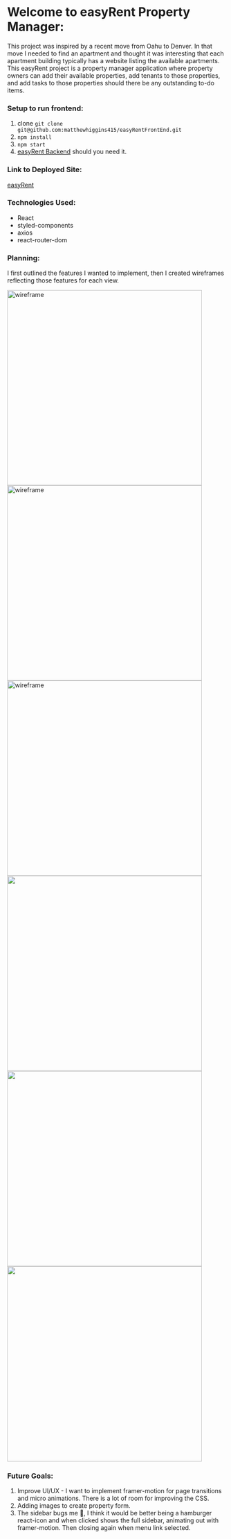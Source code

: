 # Welcome to easyRent Property Manager: 
This project was inspired by a recent move from Oahu to Denver. In that move I needed to find an apartment and thought it was interesting that each apartment building typically has a website listing the available apartments. This easyRent project is a property manager application where property owners can add their available properties, add tenants to those properties, and add tasks to those properties should there be any outstanding to-do items. 

### Setup to run frontend: 
1. clone ``` git clone git@github.com:matthewhiggins415/easyRentFrontEnd.git ```
2. ``` npm install ```
3. ``` npm start ```  
4. [easyRent Backend](https://github.com/matthewhiggins415/tenant-organizer-fullstack) should you need it. 
   
### Link to Deployed Site: 
[easyRent](https://matthewhiggins415.github.io/easyRentFrontEnd/)

### Technologies Used: 
- React 
- styled-components
- axios
- react-router-dom

### Planning: 
I first outlined the features I wanted to implement, then I created wireframes reflecting those features for each view. 

<img src="https://user-images.githubusercontent.com/67120920/160937136-186bbff6-1f6c-4928-b8f8-7aa8c0f50870.jpg" alt="wireframe" style="width:450px; height: 450px; margin: 0 auto;">

<img src="https://user-images.githubusercontent.com/67120920/160937233-78832a58-82f7-46b4-9ed0-c0cc1bd84073.jpg" alt="wireframe" style="width:450px; height: 450px; margin: 0 auto;">

<img src="https://user-images.githubusercontent.com/67120920/160937241-56fcec06-32be-4c32-a0ce-61c6186d9a42.jpg" alt="wireframe" style="width:450px; height: 450px; margin: 0 auto;">

<img src="https://user-images.githubusercontent.com/67120920/160938849-281fa85e-d2f7-43dc-9b48-8cb4242dc097.png" style="width:450px; object-fit: contain; height: 450px; margin: 0 auto;">

<img src="https://user-images.githubusercontent.com/67120920/160938849-281fa85e-d2f7-43dc-9b48-8cb4242dc097.png" style="width:450px; object-fit: contain; height: 450px; margin: 0 auto;">

<img src="https://user-images.githubusercontent.com/67120920/160938861-98148985-8192-4cdd-9573-4eba9e53f22b.png" style="width:450px; object-fit: contain; height: 450px; margin: 0 auto;">


### Future Goals: 
1. Improve UI/UX - I want to implement framer-motion for page transitions and micro animations. There is a lot of room for improving the CSS. 
2. Adding images to create property form. 
3. The sidebar bugs me 🐞, I think it would be better being a hamburger react-icon and when clicked shows the full sidebar, animating out with framer-motion. Then closing again when menu link selected.  
